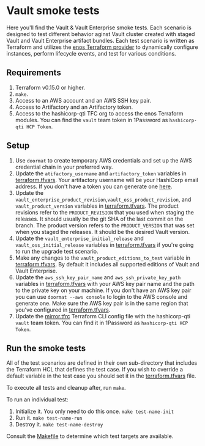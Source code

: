 # Vault smoke tests

Here you'll find the Vault & Vault Enterprise smoke tests. Each scenario is
designed to test different behavior aginst Vault cluster created with staged
Vault and Vault Enterprise artifact bundles. Each test scenario is written as
Terraform and utilizes the [enos Terraform provider](https://github.com/hashicorp/enos-provider)
to dynamically configure instances, perform lifecycle events, and test for
various conditions.

## Requirements

1. Terraform v0.15.0 or higher.
1. `make`.
1. Access to an AWS account and an AWS SSH key pair.
1. Access to Artifactory and an Artifactory token.
1. Access to the hashicorp-qti TFC org to access the enos Terraform modules.
  You can find the `vault` team token in 1Password as `hashicorp-qti HCP Token`.

## Setup

1. Use `doormat` to create temporary AWS credentials and set up the AWS credential
  chain in your preferred way.
1. Update the `atifactory_username` and `artifactory_token` variables in [terraform.tfvars](./terraform.tfvars).
  Your artifactory username will be your HashiCorp email address. If you don't
  have a token you can generate one [here](https://artifactory.hashicorp.engineering/ui/admin/artifactory/user_profile).
1. Update the `vault_enterprise_product_revision`,`vault_oss_product_revision`,
  and `vault_product_version` variables in [terraform.tfvars](./terraform.tfvars).
  The product revisions refer to the `PRODUCT_REVISION` that you used when
  staging the releases. It should usually be the git SHA of the last commit
  on the branch. The product version refers to the `PRODUCT_VERSION` that was
  set when you staged the releases. It should be the desired Vault version.
1. Update the `vault_enterprise_initial_release` and `vault_oss_initial_release`
  variables in [terraform.tfvars](./terraform.tfvars) if you're going to run
  the upgrade test scenario.
1. Make any changes to the `vault_product_editions_to_test` variable in [terraform.tfvars](./terraform.tfvars).
  By default it includes all supported editions of Vault and Vault Enterprise.
1. Update the `aws_ssh_key_pair_name` and `aws_ssh_private_key_path` variables in 
  [terraform.tfvars](./terraform.tfvars) with your AWS key pair name and the path
  to the private key on your machine. If you don't have an AWS key pair you can
  use `doormat --aws console` to login to the AWS console and generate one. Make
  sure the AWS key pair is in the same region that you've configured in [terraform.tfvars](./terraform.tfvars).
1. Update the [mirror.tfrc](./mirror.tfrc) Terraform CLI config file with the hashicorp-qti
  `vault` team token. You can find it in 1Password as `hashicorp-qti HCP Token`.

## Run the smoke tests

All of the test scenarios are defined in their own sub-directory that includes the
Terraform HCL that defines the test case. If you wish to override a default variable in the
test case you should set it in the [terraform.tfvars](./terraform.tfvars) file.

To execute all tests and cleanup after, run `make`.

To run an individual test:
1. Initialize it. You only need to do this once. `make test-name-init`
1. Run it. `make test-name-run`
1. Destroy it. `make test-name-destroy`

Consult the [Makefile](./Makefile) to determine which test targets are available.
